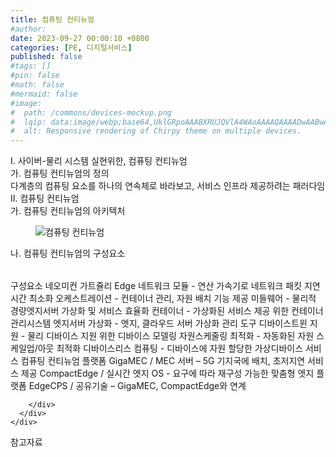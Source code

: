 ```yaml
---
title: 컴퓨팅 컨티뉴엄
#author: 
date: 2023-09-27 00:00:10 +0800
categories: [PE, 디지털서비스]
published: false
#tags: []
#pin: false
#math: false
#mermaid: false
#image:
#  path: /commons/devices-mockup.png
#  lqip: data:image/webp;base64,UklGRpoAAABXRUJQVlA4WAoAAAAQAAAADwAABwAAQUxQSDIAAAARL0AmbZurmr57yyIiqE8oiG0bejIYEQTgqiDA9vqnsUSI6H+oAERp2HZ65qP/VIAWAFZQOCBCAAAA8AEAnQEqEAAIAAVAfCWkAALp8sF8rgRgAP7o9FDvMCkMde9PK7euH5M1m6VWoDXf2FkP3BqV0ZYbO6NA/VFIAAAA
#  alt: Responsive rendering of Chirpy theme on multiple devices.
---
```


<div class="post-wrap">
  <div class="para">
    <div class="para-title">
      I. 사이버-물리 시스템 실현위한, 컴퓨팅 컨티뉴엄
    </div>
    <div class="para-cntnt">
      <div class="para">
        <div class="para-title">
          가. 컴퓨팅 컨티뉴엄의 정의
        </div>
        <div class="para-cntnt">
            다계층의 컴퓨팅 요소를 하나의 연속체로 바라보고, 서비스 인프라 제공하려는 패러다임
        </div>
      </div>
    </div>
  </div>
  
  <div class="para">
    <div class="para-title">
      II. 컴퓨팅 컨티뉴엄
    </div>
    <div class="para-cntnt">
      <div class="para">
        <div class="para-title">
          가. 컴퓨팅 컨티뉴엄의 아키텍처
        </div>
        <div class="para-cntnt">
          <figure class="post-figure">
            <img src="/assets/img/posts/컴퓨팅-컨티뉴엄.png" alt="컴퓨팅 컨티뉴엄">
<!--            <figcaption>Source: Unveiling the Metaverse: Exploring Emerging Trends, Multifaceted Perspectives, and Future Challenges</figcaption>-->
          </figure>
        </div>
      </div>
      <div class="para">
        <div class="para-title">
          나. 컴퓨팅 컨티뉴엄의 구성요소
        </div>
        <div class="para-cntnt">
          <table class="post-table">
          </table>
          구성요소 네오미컨 가트쥴리
  Edge
    네트워크 모듈  - 연산 가속기로 네트워크 패킷 지연시간 최소화 
    오케스트레이션 - 컨테이너 관리, 자원 배치 기능 제공 
    미들웨어 - 물리적 경량엣지서버 가상화 및 서비스 효율화 
    컨테이너 - 가상화된 서비스 제공 위한 컨테이너 
  관리시스템
    엣지서버 가상화  - 엣지, 클라우드 서버 가상화 관리 도구 
    디바이스트윈 지원 - 물리 디바이스 지원 위한 디바이스 모델링 
    자원스케줄링 최적화 - 자동화된 자원 스케일업/아웃 최적화 
    디바이스리스 컴퓨팅 - 디바이스에 자원 할당한 가상디바이스 서비스 
컴퓨팅 컨티뉴엄 플랫폼
  GigaMEC / MEC 서버 – 5G 기지국에 배치, 초저지연 서비스 제공
  CompactEdge / 실시간 엣지 OS - 요구에 따라 재구성 가능한 맞춤형 엣지 플랫폼
  EdgeCPS / 공유기술 – GigaMEC, CompactEdge와 연계

        </div>
      </div>
    </div>
  </div>

  <div class="refr-wrap">
    <div class="refr-title">
        참고자료
    </div>
    <ol class="refr-list">
    <!--    <li>(나현식, 최대선) <a target="_blank" href="https://scienceon.kisti.re.kr/commons/util/originalView.do?cn=JAKO202225948430499&oCn=JAKO202225948430499&dbt=JAKO&journal=NJOU00291864">메타버스 보안 위협 요소 및 대응 방안 검토</a></li>-->
    <!--    <li>(M. Uddin, S. Manickam, H. Ullah, M. Obaidat and A. Dandoush) <a target="_blank" href="https://ieeexplore.ieee.org/abstract/document/10138386">Unveiling the Metaverse: Exploring Emerging Trends, Multifaceted Perspectives, and Future Challenges</a></li>-->
    </ol>
  </div>
</div>
